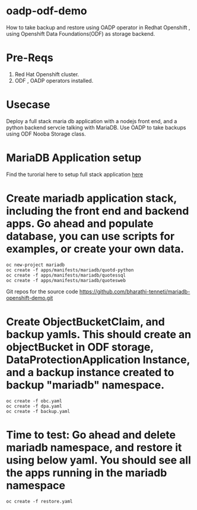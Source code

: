 # oadp-odf-demo
How to take backup and restore using OADP operator in Redhat Openshift , using Openshift Data Foundations(ODF) as storage backend.

# Pre-Reqs
1. Red Hat Openshift cluster.
2. ODF , OADP operators installed.

# Usecase
Deploy a full stack maria db application with a nodejs front end, and a python backend servcie talking with MariaDB.
Use OADP to take backups using ODF Nooba Storage class.

# MariaDB Application setup 
Find the turorial here to setup full stack application [here](https://developers.redhat.com/learning/learn:openshift:learn-kubernetes-using-developer-sandbox/resource/resources:set-your-activity-environment)

# Create mariadb application stack, including the front end and backend apps. Go ahead and populate database, you can use scripts for examples, or create your own data.
```
oc new-project mariadb
oc create -f apps/manifests/mariadb/quotd-python
oc create -f apps/manifests/mariadb/quotessql
oc create -f apps/manifests/mariadb/quotesweb
```

Git repos for the source code
https://github.com/bharathi-tenneti/mariadb-openshift-demo.git

# Create ObjectBucketClaim, and backup yamls. This should create an objectBucket in ODF storage, DataProtectionApplication Instance, and a backup instance created to backup "mariadb"  namespace.
```
oc create -f obc.yaml
oc create -f dpa.yaml
oc create -f backup.yaml
```

# Time to test: Go ahead and delete mariadb namespace, and restore it using below yaml. You should see all the apps running in the mariadb namespace
```
oc create -f restore.yaml
```

